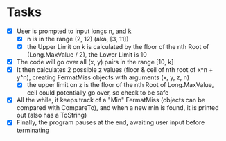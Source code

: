 # Tasks

- [x] User is prompted to input longs n, and k
  - [x] n is in the range (2, 12) (aka, [3, 11])
  - [x] the Upper Limit on k is calculated by the floor of the nth Root of (Long.MaxValue / 2), the Lower Limit is 10
- [x] The code will go over all (x, y) pairs in the range [10, k]
- [x] It then calculates 2 possible z values (floor & ceil of nth root of x^n + y^n), creating FermatMiss objects with arguments (x, y, z, n)
  - [x] the upper limit on z is the floor of the nth Root of Long.MaxValue, ceil could potentially go over, so check to be safe
- [x] All the while, it keeps track of a "Min" FermatMiss (objects can be compared with CompareTo), and when a new min is found, it is printed out (also has a ToString)
- [x] Finally, the program pauses at the end, awaiting user input before terminating
